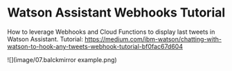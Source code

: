 # Watson Assistant Webhooks Tutorial
How to leverage Webhooks and Cloud Functions to display last tweets in Watson Assistant. 
Tutorial: https://medium.com/ibm-watson/chatting-with-watson-to-hook-any-tweets-webhook-tutorial-bf0fac67d604

![](image/07.balckmirror example.png)
